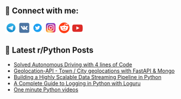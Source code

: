 ## 🔎 Connect with me:
[<img src="https://github.com/bullbesh/bullbesh/blob/main/images/Telegram.png" width="32" height="32" />](https://t.me/bullbesh)
[<img src="https://github.com/bullbesh/bullbesh/blob/main/images/VK.png" width="32" height="32" />](https://vk.com/bullbesh)
[<img src="https://github.com/bullbesh/bullbesh/blob/main/images/Twitter.png" width="32" height="32" />](https://twitter.com/bullbesh1)
[<img src="https://github.com/bullbesh/bullbesh/blob/main/images/Instagram.png" width="32" height="32" />](https://www.instagram.com/bullbesh)
[<img src="https://github.com/bullbesh/bullbesh/blob/main/images/Reddit.png" width="32" height="32" />](https://www.reddit.com/user/bullbesh)
[<img src="https://github.com/bullbesh/bullbesh/blob/main/images/YouTube.png" width="32" height="32" />](https://www.youtube.com/channel/UCtfjRs6uzgq5mfm8S06WTcg)

## 📕 Latest r/Python Posts
<!-- BLOG-POST-LIST:START -->
- [Solved Autonomous Driving with 4 lines of Code](https://www.reddit.com/r/Python/comments/xs7fyf/solved_autonomous_driving_with_4_lines_of_code/)
- [Geolocation-API - Town / City geolocations with FastAPI &amp; Mongo](https://www.reddit.com/r/Python/comments/xs6icp/geolocationapi_town_city_geolocations_with/)
- [Building a Highly Scalable Data Streaming Pipeline in Python](https://www.reddit.com/r/Python/comments/xs43pm/building_a_highly_scalable_data_streaming/)
- [A Complete Guide to Logging in Python with Loguru](https://www.reddit.com/r/Python/comments/xs2rdf/a_complete_guide_to_logging_in_python_with_loguru/)
- [One minute Python videos](https://www.reddit.com/r/Python/comments/xs2jzh/one_minute_python_videos/)
<!-- BLOG-POST-LIST:END -->

